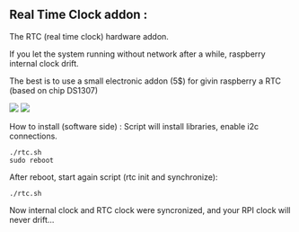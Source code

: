 ## Real Time Clock addon : ##
The RTC (real time clock) hardware addon.

If you let the system running without network after a while, raspberry internal clock drift.

The best is to use a small electronic addon (5$) for givin raspberry a RTC (based on chip DS1307)

![](https://raw.githubusercontent.com/wareck/rtc_rpi_addon/main/pics/rtc.png)
![](https://raw.githubusercontent.com/wareck/rtc_pi_addon/main/pics/rtc_rpi.png)

How to install (software side) :
Script will install libraries, enable i2c connections.

    ./rtc.sh
    sudo reboot

After reboot, start again script (rtc init and synchronize):

    ./rtc.sh

Now internal clock and RTC clock were syncronized, and your RPI clock will never drift...
